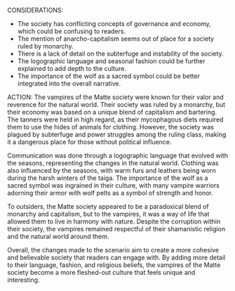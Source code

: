CONSIDERATIONS:
- The society has conflicting concepts of governance and economy, which could be confusing to readers. 
- The mention of anarcho-capitalism seems out of place for a society ruled by monarchy. 
- There is a lack of detail on the subterfuge and instability of the society. 
- The logographic language and seasonal fashion could be further explained to add depth to the culture. 
- The importance of the wolf as a sacred symbol could be better integrated into the overall narrative.

ACTION:
The vampires of the Matte society were known for their valor and reverence for the natural world. Their society was ruled by a monarchy, but their economy was based on a unique blend of capitalism and bartering. The tanners were held in high regard, as their mycophagous diets required them to use the hides of animals for clothing. However, the society was plagued by subterfuge and power struggles among the ruling class, making it a dangerous place for those without political influence. 

Communication was done through a logographic language that evolved with the seasons, representing the changes in the natural world. Clothing was also influenced by the seasons, with warm furs and leathers being worn during the harsh winters of the taiga. The importance of the wolf as a sacred symbol was ingrained in their culture, with many vampire warriors adorning their armor with wolf pelts as a symbol of strength and honor. 

To outsiders, the Matte society appeared to be a paradoxical blend of monarchy and capitalism, but to the vampires, it was a way of life that allowed them to live in harmony with nature. Despite the corruption within their society, the vampires remained respectful of their shamanistic religion and the natural world around them. 

Overall, the changes made to the scenario aim to create a more cohesive and believable society that readers can engage with. By adding more detail to their language, fashion, and religious beliefs, the vampires of the Matte society become a more fleshed-out culture that feels unique and interesting.